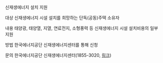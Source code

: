 신재생에너지 설치 지원

대상
 신재생에너지 시설 설치를 희망하는 단독(공동)주택 소유자 

내용
 태양광, 태양열, 지열, 연료전지, 소형풍력 등 신재생에너지 시설 설치비용의 일부 지원

방법
 한국에너지공단 신재생에너지센터를 통해 신청

문의
 한국에너지공단 신재생에너지센터(1855-3020, [링크](https://knrec.energy.or.kr/home))
